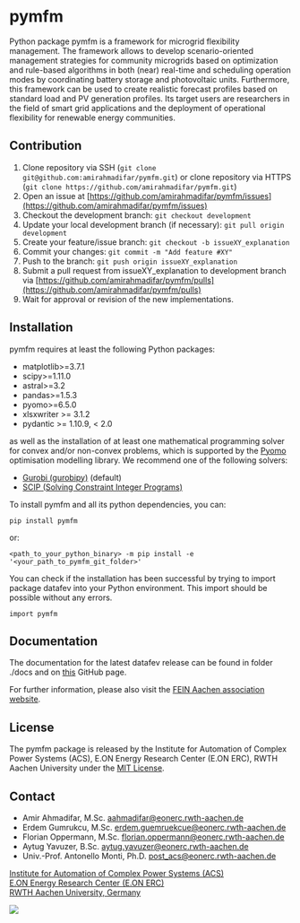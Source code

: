 # pymfm

Python package pymfm is a framework for microgrid flexibility management. The framework allows to develop scenario-oriented management strategies for community microgrids based on optimization and rule-based algorithms in both (near) real-time and scheduling operation modes by coordinating battery storage and photovoltaic units. Furthermore, this framework can be used to create realistic forecast profiles based on standard load and PV generation profiles. Its target users are researchers in the field of smart grid applications and the deployment of operational flexibility for renewable energy communities.

## Contribution

1. Clone repository via SSH (`git clone git@github.com:amirahmadifar/pymfm.git`) or clone repository via HTTPS (`git clone https://github.com/amirahmadifar/pymfm.git`)
2. Open an issue at [https://github.com/amirahmadifar/pymfm/issues](https://github.com/amirahmadifar/pymfm/issues)
3. Checkout the development branch: `git checkout development` 
4. Update your local development branch (if necessary): `git pull origin development`
5. Create your feature/issue branch: `git checkout -b issueXY_explanation`
6. Commit your changes: `git commit -m "Add feature #XY"`
7. Push to the branch: `git push origin issueXY_explanation`
8. Submit a pull request from issueXY_explanation to development branch via [https://github.com/amirahmadifar/pymfm/pulls](https://github.com/amirahmadifar/pymfm/pulls)
9. Wait for approval or revision of the new implementations.

## Installation

pymfm requires at least the following Python packages:
- matplotlib>=3.7.1
- scipy>=1.11.0
- astral>=3.2
- pandas>=1.5.3
- pyomo>=6.5.0
- xlsxwriter >= 3.1.2
- pydantic >= 1.10.9, < 2.0

as well as the installation of at least one mathematical programming solver for convex and/or non-convex problems, which is supported by the [Pyomo](http://www.pyomo.org/) optimisation modelling library.
We recommend one of the following solvers:

- [Gurobi (gurobipy)](https://www.gurobi.com/products/gurobi-optimizer/) (default)
- [SCIP (Solving Constraint Integer Programs)](https://scipopt.org/)

To install pymfm and all its python dependencies, you can:

`pip install pymfm`

or:

`<path_to_your_python_binary> -m pip install -e '<your_path_to_pymfm_git_folder>'`


You can check if the installation has been successful by trying to import package datafev into your Python environment.
This import should be possible without any errors.

`import pymfm`


## Documentation

The documentation for the latest datafev release can be found in folder ./docs and on [this](https://pymfm.fein-aachen.org//) GitHub page.

For further information, please also visit the [FEIN Aachen association website](https://fein-aachen.org/en/projects/pymfm/).


## License

The pymfm package is released by the Institute for Automation of Complex Power Systems (ACS), E.ON Energy Research Center (E.ON ERC), RWTH Aachen University under the [MIT License](https://opensource.org/licenses/MIT).


## Contact

- Amir Ahmadifar, M.Sc. <aahmadifar@eonerc.rwth-aachen.de>
- Erdem Gumrukcu, M.Sc. <erdem.guemruekcue@eonerc.rwth-aachen.de>
- Florian Oppermann, M.Sc. <florian.oppermann@eonerc.rwth-aachen.de>
- Aytug Yavuzer, B.Sc. <aytug.yavuzer@eonerc.rwth-aachen.de>
- Univ.-Prof. Antonello Monti, Ph.D. <post_acs@eonerc.rwth-aachen.de>

[Institute for Automation of Complex Power Systems (ACS)](http://www.acs.eonerc.rwth-aachen.de) \
[E.ON Energy Research Center (E.ON ERC)](http://www.eonerc.rwth-aachen.de) \
[RWTH Aachen University, Germany](http://www.rwth-aachen.de)


<img src="https://www.eonerc.rwth-aachen.de/global/show_picture.asp?id=aaaaaaaaaakevlz"/>


